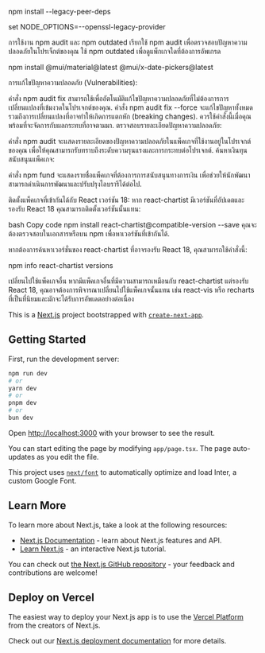npm install --legacy-peer-deps

set NODE_OPTIONS=--openssl-legacy-provider

การใช้งาน npm audit และ npm outdated
เรียกใช้ npm audit เพื่อตรวจสอบปัญหาความปลอดภัยในโปรเจ็กต์ของคุณ
ใช้ npm outdated เพื่อดูแพ็กเกจใดที่ต้องการอัพเกรด

npm install @mui/material@latest @mui/x-date-pickers@latest


การแก้ไขปัญหาความปลอดภัย (Vulnerabilities):

คำสั่ง npm audit fix สามารถใช้เพื่ออัตโนมัติแก้ไขปัญหาความปลอดภัยที่ไม่ต้องการการเปลี่ยนแปลงที่เข้มงวดในโปรเจกต์ของคุณ.
คำสั่ง npm audit fix --force จะแก้ไขปัญหาทั้งหมดรวมถึงการเปลี่ยนแปลงที่อาจทำให้เกิดการแตกหัก (breaking changes). ควรใช้คำสั่งนี้เมื่อคุณพร้อมที่จะจัดการกับผลกระทบที่อาจตามมา.
ตรวจสอบรายละเอียดปัญหาความปลอดภัย:

คำสั่ง npm audit จะแสดงรายละเอียดของปัญหาความปลอดภัยในแพ็คเกจที่ใช้งานอยู่ในโปรเจกต์ของคุณ เพื่อให้คุณสามารถรับทราบถึงระดับความรุนแรงและการกระทบต่อโปรเจกต์.
ค้นหาเงินทุนสนับสนุนแพ็คเกจ:

คำสั่ง npm fund จะแสดงรายชื่อแพ็คเกจที่ต้องการการสนับสนุนทางการเงิน เพื่อช่วยให้นักพัฒนาสามารถดำเนินการพัฒนาและปรับปรุงไลบรารีได้ต่อไป.







ติดตั้งแพ็คเกจที่เข้ากันได้กับ React เวอร์ชัน 18:
หาก react-chartist มีเวอร์ชันที่อัปเดตและรองรับ React 18 คุณสามารถติดตั้งเวอร์ชันนั้นแทน:

bash
Copy code
npm install react-chartist@compatible-version --save
คุณจะต้องตรวจสอบในเอกสารหรือบน npm เพื่อหาเวอร์ชันที่เข้ากันได้.






หากต้องการค้นหาเวอร์ชั่นของ react-chartist ที่อาจรองรับ React 18, คุณสามารถใช้คำสั่งนี้:

npm info react-chartist versions



เปลี่ยนไปใช้แพ็คเกจอื่น
หากมีแพ็คเกจอื่นที่มีความสามารถเหมือนกับ react-chartist แต่รองรับ React 18, คุณอาจต้องการพิจารณาเปลี่ยนไปใช้แพ็คเกจนั้นแทน เช่น react-vis หรือ recharts ที่เป็นที่นิยมและมักจะได้รับการอัพเดตอย่างต่อเนื่อง




This is a [Next.js](https://nextjs.org/) project bootstrapped with [`create-next-app`](https://github.com/vercel/next.js/tree/canary/packages/create-next-app).

## Getting Started

First, run the development server:

```bash
npm run dev
# or
yarn dev
# or
pnpm dev
# or
bun dev
```

Open [http://localhost:3000](http://localhost:3000) with your browser to see the result.

You can start editing the page by modifying `app/page.tsx`. The page auto-updates as you edit the file.

This project uses [`next/font`](https://nextjs.org/docs/basic-features/font-optimization) to automatically optimize and load Inter, a custom Google Font.

## Learn More

To learn more about Next.js, take a look at the following resources:

- [Next.js Documentation](https://nextjs.org/docs) - learn about Next.js features and API.
- [Learn Next.js](https://nextjs.org/learn) - an interactive Next.js tutorial.

You can check out [the Next.js GitHub repository](https://github.com/vercel/next.js/) - your feedback and contributions are welcome!

## Deploy on Vercel

The easiest way to deploy your Next.js app is to use the [Vercel Platform](https://vercel.com/new?utm_medium=default-template&filter=next.js&utm_source=create-next-app&utm_campaign=create-next-app-readme) from the creators of Next.js.

Check out our [Next.js deployment documentation](https://nextjs.org/docs/deployment) for more details.
